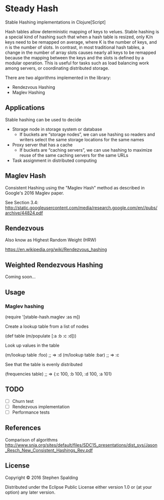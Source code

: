 # Steady Hash

Stable Hashing implementations in Clojure[Script]

Hash tables allow deterministic mapping of keys to velues.
Stable hashing is a special kind of hashing such that when a hash table is resized, only K/n keys need to be remapped on average, where K is the number of keys, and n is the number of slots.
In contrast, in most traditional hash tables, a change in the number of array slots causes nearly all keys to be remapped because the mapping between the keys and the slots is defined by a modular operation.
This is useful for tasks such as load balancing work among servers, or coordinating distributed storage.

There are two algorithms implemented in the library:

 - Rendezvous Hashing
 - Maglev Hashing

## Applications

Stable hashing can be used to decide
  - Storage node in storage system or database
    - If buckets are “storage nodes”, we can use hashing so readers and writers select the same storage locations for the same names
  - Proxy server that has a cache
    - If buckets are “caching servers”, we can use hashing to maximize reuse of the same caching servers for the same URLs
  - Task assignment in distributed computing

## Maglev Hash
Consistent Hashing using the "Maglev Hash" method as described in Google's 2016 Maglev paper.

See Section 3.4:
http://static.googleusercontent.com/media/research.google.com/en//pubs/archive/44824.pdf

## Rendezvous
Also know as Highest Random Weight (HRW)

https://en.wikipedia.org/wiki/Rendezvous_hashing

## Weighted Rendezvous Hashing
Coming soon...

## Usage

### Maglev hashing

  (require '[stable-hash.maglev :as m])

Create a lookup table from a list of nodes

  (def table (m/populate [:a :b :c :d]))

Look up values in the table

  (m/lookup table :foo)
  ;; => :d
  (m/lookup table :bar)
  ;; => :c

See that the table is evenly distributed

  (frequencies table)
  ;; => {:c 100, :b 100, :d 100, :a 101}


## TODO

 - [ ] Churn test
 - [ ] Rendezvous implementation
 - [ ] Performance tests

## References

Comparison of algorithms
http://www.snia.org/sites/default/files/SDC15_presentations/dist_sys/Jason_Resch_New_Consistent_Hashings_Rev.pdf


## License

Copyright © 2016 Stephen Spalding

Distributed under the Eclipse Public License either version 1.0 or (at
your option) any later version.
